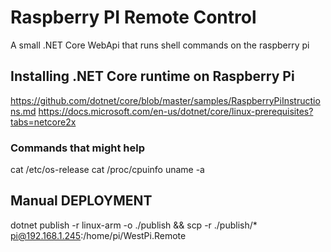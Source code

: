 # Raspberry PI Remote Control
A small .NET Core WebApi that runs shell commands on the raspberry pi

## Installing .NET Core runtime on Raspberry Pi
https://github.com/dotnet/core/blob/master/samples/RaspberryPiInstructions.md
https://docs.microsoft.com/en-us/dotnet/core/linux-prerequisites?tabs=netcore2x

### Commands that might help
cat /etc/os-release
cat /proc/cpuinfo
uname -a

## Manual DEPLOYMENT
dotnet publish -r linux-arm -o ./publish && scp -r ./publish/* pi@192.168.1.245:/home/pi/WestPi.Remote